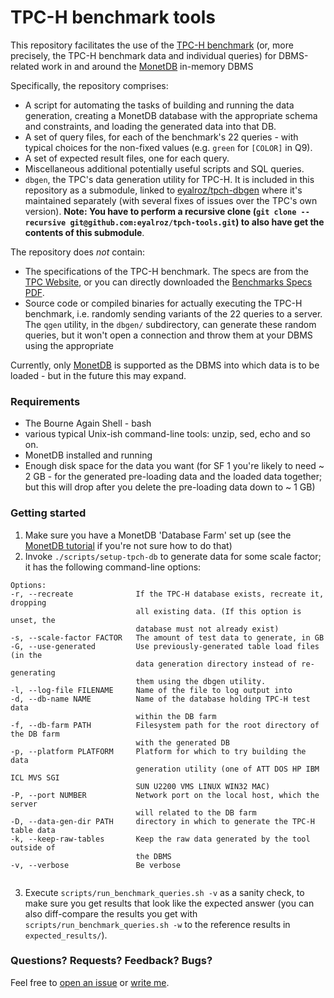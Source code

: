 # TPC-H benchmark tools

This repository facilitates the use of the [TPC-H benchmark](http://www.tpc.org/tpch/) (or, more precisely, the TPC-H benchmark data and individual queries) for DBMS-related work in and around the [MonetDB](http://www.monetdb.org/) in-memory DBMS

Specifically, the repository comprises:

* A script for automating the tasks of building and running the data generation, creating a MonetDB database with the appropriate  schema and constraints, and loading the generated data into that DB.
* A set of query files, for each of the benchmark's 22 queries - with typical choices for the non-fixed values (e.g. `green` for `[COLOR]` in Q9).
* A set of expected result files, one for each query.
* Miscellaneous additional potentially useful scripts and SQL queries\.
* `dbgen`, the TPC's data generation utility for TPC-H. It is included in this repository as a submodule, linked to [eyalroz/tpch-dbgen](https://github.com/eyalroz/tpch-dbgen/) where it's maintained separately (with several fixes of issues over the TPC's own version). **Note: You have to perform a recursive clone (`git clone --recursive git@github.com:eyalroz/tpch-tools.git`) to also have get the contents of this submodule**.

The repository does _not_ contain:

* The specifications of the TPC-H benchmark. The specs are from the [TPC Website](http://www.tpc.org/tpc_documents_current_versions/current_specifications.asp), or you can directly downloaded the [Benchmarks Specs PDF](http://www.tpc.org/TPC_Documents_Current_Versions/pdf/TPC-H_v2.17.3.pdf).
* Source code or compiled binaries for actually executing the TPC-H benchmark, i.e. randomly sending variants of the 22 queries to a server. The `qgen` utility, in the `dbgen/` subdirectory, can generate these random queries, but it won't open a connection and throw them at your DBMS using the appropriate 

Currently, only [MonetDB](https://www.monetdb.org/) is supported as the DBMS into which data is to be loaded - but in the future this may expand.

### Requirements

* The Bourne Again Shell - bash
* various typical Unix-ish command-line tools: unzip, sed, echo and so on.
* MonetDB installed and running
* Enough disk space for the data you want (for SF 1 you're likely to need ~ 2 GB - for the generated pre-loading data and the loaded data together; but this will drop after you delete the pre-loading data down to ~ 1 GB)

### Getting started

1. Make sure you have a MonetDB 'Database Farm' set up (see the [MonetDB tutorial](https://www.monetdb.org/Documentation/UserGuide/Tutorial) if you're not sure how to do that)
2. Invoke `./scripts/setup-tpch-db` to generate data for some scale factor; it has the following command-line options:

  ```
Options:
  -r, --recreate              If the TPC-H database exists, recreate it, dropping
                              all existing data. (If this option is unset, the 
                              database must not already exist)
  -s, --scale-factor FACTOR   The amount of test data to generate, in GB
  -G, --use-generated         Use previously-generated table load files (in the
                              data generation directory instead of re-generating
                              them using the dbgen utility.
  -l, --log-file FILENAME     Name of the file to log output into
  -d, --db-name NAME          Name of the database holding TPC-H test data
                              within the DB farm
  -f, --db-farm PATH          Filesystem path for the root directory of the DB farm
                              with the generated DB
  -p, --platform PLATFORM     Platform for which to try building the data 
                              generation utility (one of ATT DOS HP IBM ICL MVS SGI
                              SUN U2200 VMS LINUX WIN32 MAC)
  -P, --port NUMBER           Network port on the local host, which the server
                              will related to the DB farm
  -D, --data-gen-dir PATH     directory in which to generate the TPC-H table data
  -k, --keep-raw-tables       Keep the raw data generated by the tool outside of
                              the DBMS
  -v, --verbose               Be verbose


 ```
3. Execute `scripts/run_benchmark_queries.sh -v` as a sanity check, to make sure you get results that look like the expected answer (you can also diff-compare the results you get with  `scripts/run_benchmark_queries.sh -w` to the reference results in `expected_results/`).

### Questions? Requests? Feedback? Bugs?

Feel free to [open an issue](https://github.com/eyalroz/tpch-tools/issues) or [write me](mailto:E.Rozenberg@cwi.nl).
